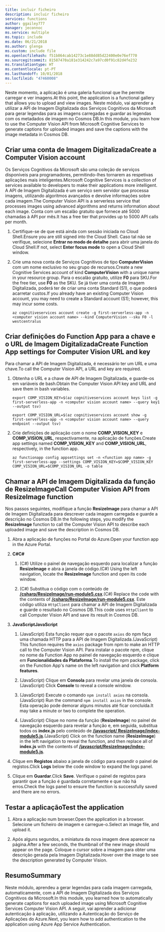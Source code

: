 ```yaml
---
title: incluir ficheiro
description: incluir ficheiro
services: functions
author: ggailey777
manager: jeconnoc
ms.service: multiple
ms.topic: include
ms.date: 06/21/2018
ms.author: glenga
ms.custom: include file
ms.openlocfilehash: f51b864cab14273c1e88dd85d22400e0e76ef770
ms.sourcegitcommit: 81587470a181e314242c7a97cd0f91c82d4fe232
ms.translationtype: HT
ms.contentlocale: pt-PT
ms.lasthandoff: 10/01/2018
ms.locfileid: "47460008"
---
```

<span data-ttu-id="47279-103">Neste momento, a aplicação é uma galeria funcional que lhe permite carregar e ver imagens.</span><span class="sxs-lookup"><span data-stu-id="47279-103">At this point, the application is a functional gallery that allows you to upload and view images.</span></span> <span data-ttu-id="47279-104">Neste módulo, vai aprender a utilizar a API de Imagem Digitalizada dos Serviços Cognitivos da Microsoft para gerar legendas para as imagens carregadas e guardar as legendas com os metadados de imagem no Cosmos DB.</span><span class="sxs-lookup"><span data-stu-id="47279-104">In this module, you learn how to use the Computer Vision API from Microsoft Cognitive Services to generate captions for uploaded images and save the captions with the image metadata in Cosmos DB.</span></span>

## <a name="create-a-computer-vision-account"></a><span data-ttu-id="47279-105">Criar uma conta de Imagem Digitalizada</span><span class="sxs-lookup"><span data-stu-id="47279-105">Create a Computer Vision account</span></span>

<span data-ttu-id="47279-106">Os Serviços Cognitivos da Microsoft são uma coleção de serviços disponíveis para programadores, permitindo-lhes tornarem as respetivas aplicações mais inteligentes.</span><span class="sxs-lookup"><span data-stu-id="47279-106">Microsoft Cognitive Services is a collection of services available to developers to make their applications more intelligent.</span></span> <span data-ttu-id="47279-107">A API de Imagem Digitalizada é um serviço sem servidor que processa imagens, utilizando algoritmos avançados e devolve informações sobre cada imagem.</span><span class="sxs-lookup"><span data-stu-id="47279-107">The Computer Vision API is a serverless service that processes images using advanced algorithms and returns information about each image.</span></span> <span data-ttu-id="47279-108">Conta com um escalão gratuito que fornece até 5000 chamadas à API por mês.</span><span class="sxs-lookup"><span data-stu-id="47279-108">It has a free tier that provides up to 5000 API calls per month.</span></span>

1. <span data-ttu-id="47279-109">Certifique-se de que está ainda com sessão iniciada no Cloud Shell.</span><span class="sxs-lookup"><span data-stu-id="47279-109">Ensure you are still signed into the Cloud Shell.</span></span> <span data-ttu-id="47279-110">Caso tal não se verifique, selecione **Entrar no modo de detalhe** para abrir uma janela do Cloud Shell.</span><span class="sxs-lookup"><span data-stu-id="47279-110">If not, select **Enter focus mode** to open a Cloud Shell window.</span></span> 

1. <span data-ttu-id="47279-111">Crie uma nova conta de Serviços Cognitivos de tipo **ComputerVision** com um nome exclusivo no seu grupo de recursos.</span><span class="sxs-lookup"><span data-stu-id="47279-111">Create a new Cognitive Services account of kind **ComputerVision** with a unique name in your resource group.</span></span> <span data-ttu-id="47279-112">Para o escalão gratuito, utilize **F0** para SKU.</span><span class="sxs-lookup"><span data-stu-id="47279-112">For the free tier, use **F0** as the SKU.</span></span> <span data-ttu-id="47279-113">Se já tiver uma conta de Imagem Digitalizada, poderá ter de criar uma conta Standard (S1), o que poderá acarretar custos.</span><span class="sxs-lookup"><span data-stu-id="47279-113">If you already have an existing Computer Vision account, you may need to create a Standard account (S1); however, this may incur some costs.</span></span>

    ```azurecli
    az cognitiveservices account create -g first-serverless-app -n <computer vision account name> --kind ComputerVision --sku F0 -l westcentralus
    ```


## <a name="create-function-app-settings-for-computer-vision-url-and-key"></a><span data-ttu-id="47279-114">Criar definições do Function App para a chave e o URL de Imagem Digitalizada</span><span class="sxs-lookup"><span data-stu-id="47279-114">Create Function App settings for Computer Vision URL and key</span></span>

<span data-ttu-id="47279-115">Para chamar a API de Imagem Digitalizada, é necessário ter um URL e uma chave.</span><span class="sxs-lookup"><span data-stu-id="47279-115">To call the Computer Vision API, a URL and key are required.</span></span>

1. <span data-ttu-id="47279-116">Obtenha o URL e a chave de API de Imagem Digitalizada, e guarde-os em variáveis de bash.</span><span class="sxs-lookup"><span data-stu-id="47279-116">Obtain the Computer Vision API key and URL and save them in bash variables.</span></span>

    ```azurecli
    export COMP_VISION_KEY=$(az cognitiveservices account keys list -g first-serverless-app -n <computer vision account name> --query key1 --output tsv)
    ```
    ```azurecli
    export COMP_VISION_URL=$(az cognitiveservices account show -g first-serverless-app -n <computer vision account name> --query endpoint --output tsv)
    ```

1. <span data-ttu-id="47279-117">Crie definições de aplicação com o nome **COMP_VISION_KEY** e **COMP_VISION_URL**, respectivamente, na aplicação de funções.</span><span class="sxs-lookup"><span data-stu-id="47279-117">Create app settings named **COMP_VISION_KEY** and **COMP_VISION_URL**, respectively, in the function app.</span></span>

    ```azurecli
    az functionapp config appsettings set -n <function app name> -g first-serverless-app --settings COMP_VISION_KEY=$COMP_VISION_KEY COMP_VISION_URL=$COMP_VISION_URL -o table
    ```


## <a name="call-computer-vision-api-from-resizeimage-function"></a><span data-ttu-id="47279-118">Chamar a API de Imagem Digitalizada da função de ResizeImage</span><span class="sxs-lookup"><span data-stu-id="47279-118">Call Computer Vision API from ResizeImage function</span></span>

<span data-ttu-id="47279-119">Nos passos seguintes, modifique a função **ResizeImage** para chamar a API de Imagem Digitalizada para descrever cada imagem carregada e guarde a descrição no Cosmos DB.</span><span class="sxs-lookup"><span data-stu-id="47279-119">In the following steps, you modify the **ResizeImage** function to call the Computer Vision API to describe each uploaded image and save the description in Cosmos DB.</span></span>

1. <span data-ttu-id="47279-120">Abra a aplicação de funções no Portal do Azure.</span><span class="sxs-lookup"><span data-stu-id="47279-120">Open your function app in the Azure Portal.</span></span>

1. <span data-ttu-id="47279-121">**C#**</span><span class="sxs-lookup"><span data-stu-id="47279-121">**C#**</span></span>

    1. <span data-ttu-id="47279-122">(C#) Utilize o painel de navegação esquerdo para localizar a função **ResizeImage** e abra a janela de código.</span><span class="sxs-lookup"><span data-stu-id="47279-122">(C#) Using the left navigation, locate the **ResizeImage** function and open its code window.</span></span>

    1. <span data-ttu-id="47279-123">(C#) Substitua o código com o conteúdo de [ **/csharp/ResizeImage/run-module5.csx**](https://raw.githubusercontent.com/Azure-Samples/functions-first-serverless-web-application/master/csharp/ResizeImage/run-module5.csx).</span><span class="sxs-lookup"><span data-stu-id="47279-123">(C#) Replace the code with the contents of [**/csharp/ResizeImage/run-module5.csx**](https://raw.githubusercontent.com/Azure-Samples/functions-first-serverless-web-application/master/csharp/ResizeImage/run-module5.csx).</span></span> <span data-ttu-id="47279-124">Este código utiliza `HttpClient` para chamar a API de Imagem Digitalizada e guarde o resultado no Cosmos DB.</span><span class="sxs-lookup"><span data-stu-id="47279-124">This code uses `HttpClient` to call Computer Vision API and save its result in Cosmos DB.</span></span>

1. <span data-ttu-id="47279-125">**JavaScript**</span><span class="sxs-lookup"><span data-stu-id="47279-125">**JavaScript**</span></span>

    1. <span data-ttu-id="47279-126">(JavaScript) Esta função requer que o pacote `axios` do npm faça uma chamada HTTP para a API de Imagem Digitalizada.</span><span class="sxs-lookup"><span data-stu-id="47279-126">(JavaScript) This function requires the `axios` package from npm to make an HTTP call to the Computer Vision API.</span></span> <span data-ttu-id="47279-127">Para instalar o pacote npm, clique no nome da Function App no painel de navegação esquerdo e clique em **Funcionalidades da Plataforma**.</span><span class="sxs-lookup"><span data-stu-id="47279-127">To install the npm package, click on the Function App's name on the left navigation and click **Platform features**.</span></span>

    1. <span data-ttu-id="47279-128">(JavaScript) Clique em **Consola** para revelar uma janela de consola.</span><span class="sxs-lookup"><span data-stu-id="47279-128">(JavaScript) Click **Console** to reveal a console window.</span></span>

    1. <span data-ttu-id="47279-129">(JavaScript) Execute o comando `npm install axios` na consola.</span><span class="sxs-lookup"><span data-stu-id="47279-129">(JavaScript) Run the command `npm install axios` in the console.</span></span> <span data-ttu-id="47279-130">Esta operação pode demorar alguns minutos até ficar concluída.</span><span class="sxs-lookup"><span data-stu-id="47279-130">It may take a minute or two to complete the operation.</span></span>

    1. <span data-ttu-id="47279-131">(JavaScript) Clique no nome da função (**ResizeImage**) no painel de navegação esquerdo para revelar a função e, em seguida, substitua todos os **index.js** pelo conteúdo de [ **/javascript/ ResizeImage/index-module5.js**](https://raw.githubusercontent.com/Azure-Samples/functions-first-serverless-web-application/master/javascript/ResizeImage/index-module5.js).</span><span class="sxs-lookup"><span data-stu-id="47279-131">(JavaScript) Click on the function name (**ResizeImage**) in the left navigation to reveal the function, and then replace all of **index.js** with the contents of [**/javascript/ResizeImage/index-module5.js**](https://raw.githubusercontent.com/Azure-Samples/functions-first-serverless-web-application/master/javascript/ResizeImage/index-module5.js).</span></span>

1. <span data-ttu-id="47279-132">Clique em **Registos** abaixo a janela de código para expandir o painel de registos.</span><span class="sxs-lookup"><span data-stu-id="47279-132">Click **Logs** below the code window to expand the logs panel.</span></span>

1. <span data-ttu-id="47279-133">Clique em **Guardar**.</span><span class="sxs-lookup"><span data-stu-id="47279-133">Click **Save**.</span></span> <span data-ttu-id="47279-134">Verifique o painel de registos para garantir que a função é guardada corretamente e que não há erros.</span><span class="sxs-lookup"><span data-stu-id="47279-134">Check the logs panel to ensure the function is successfully saved and there are no errors.</span></span>


## <a name="test-the-application"></a><span data-ttu-id="47279-135">Testar a aplicação</span><span class="sxs-lookup"><span data-stu-id="47279-135">Test the application</span></span>

1. <span data-ttu-id="47279-136">Abra a aplicação num browser.</span><span class="sxs-lookup"><span data-stu-id="47279-136">Open the application in a browser.</span></span> <span data-ttu-id="47279-137">Selecione um ficheiro de imagem e carregue-o.</span><span class="sxs-lookup"><span data-stu-id="47279-137">Select an image file, and upload it.</span></span>

1. <span data-ttu-id="47279-138">Após alguns segundos, a miniatura da nova imagem deve aparecer na página.</span><span class="sxs-lookup"><span data-stu-id="47279-138">After a few seconds, the thumbnail of the new image should appear on the page.</span></span> <span data-ttu-id="47279-139">Coloque o cursor sobre a imagem para obter uma descrição gerada pela Imagem Digitalizada.</span><span class="sxs-lookup"><span data-stu-id="47279-139">Hover over the image to see the description generated by Computer Vision.</span></span>


## <a name="summary"></a><span data-ttu-id="47279-140">Resumo</span><span class="sxs-lookup"><span data-stu-id="47279-140">Summary</span></span>

<span data-ttu-id="47279-141">Neste módulo, aprendeu a gerar legendas para cada imagem carregada, automaticamente, com a API de Imagem Digitalizada dos Serviços Cognitivos da Microsoft.</span><span class="sxs-lookup"><span data-stu-id="47279-141">In this module, you learned how to automatically generate captions for each uploaded image using Microsoft Cognitive Services Computer Vision API.</span></span> <span data-ttu-id="47279-142">A seguir, vai aprender a adicionar autenticação à aplicação, utilizando a Autenticação do Serviço de Aplicações do Azure.</span><span class="sxs-lookup"><span data-stu-id="47279-142">Next, you learn how to add authentication to the application using Azure App Service Authentication.</span></span>
